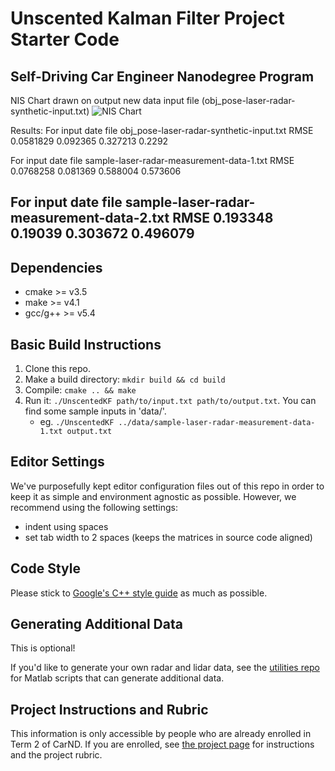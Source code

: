 # Unscented Kalman Filter Project Starter Code
Self-Driving Car Engineer Nanodegree Program
---
NIS Chart drawn on output new data input file (obj_pose-laser-radar-synthetic-input.txt)
![NIS Chart](/NIS_Chart.png?raw=true "NIS Chart")

Results:
For input date file obj_pose-laser-radar-synthetic-input.txt
RMSE
0.0581829
 0.092365
 0.327213
   0.2292

For input date file sample-laser-radar-measurement-data-1.txt
RMSE
0.0768258
 0.081369
 0.588004
 0.573606

For input date file sample-laser-radar-measurement-data-2.txt
RMSE
0.193348
 0.19039
0.303672
0.496079
---

## Dependencies

* cmake >= v3.5
* make >= v4.1
* gcc/g++ >= v5.4

## Basic Build Instructions

1. Clone this repo.
2. Make a build directory: `mkdir build && cd build`
3. Compile: `cmake .. && make`
4. Run it: `./UnscentedKF path/to/input.txt path/to/output.txt`. You can find
   some sample inputs in 'data/'.
    - eg. `./UnscentedKF ../data/sample-laser-radar-measurement-data-1.txt output.txt`

## Editor Settings

We've purposefully kept editor configuration files out of this repo in order to
keep it as simple and environment agnostic as possible. However, we recommend
using the following settings:

* indent using spaces
* set tab width to 2 spaces (keeps the matrices in source code aligned)

## Code Style

Please stick to [Google's C++ style guide](https://google.github.io/styleguide/cppguide.html) as much as possible.

## Generating Additional Data

This is optional!

If you'd like to generate your own radar and lidar data, see the
[utilities repo](https://github.com/udacity/CarND-Mercedes-SF-Utilities) for
Matlab scripts that can generate additional data.

## Project Instructions and Rubric

This information is only accessible by people who are already enrolled in Term 2
of CarND. If you are enrolled, see [the project page](https://classroom.udacity.com/nanodegrees/nd013/parts/40f38239-66b6-46ec-ae68-03afd8a601c8/modules/0949fca6-b379-42af-a919-ee50aa304e6a/lessons/c3eb3583-17b2-4d83-abf7-d852ae1b9fff/concepts/4d0420af-0527-4c9f-a5cd-56ee0fe4f09e)
for instructions and the project rubric.
